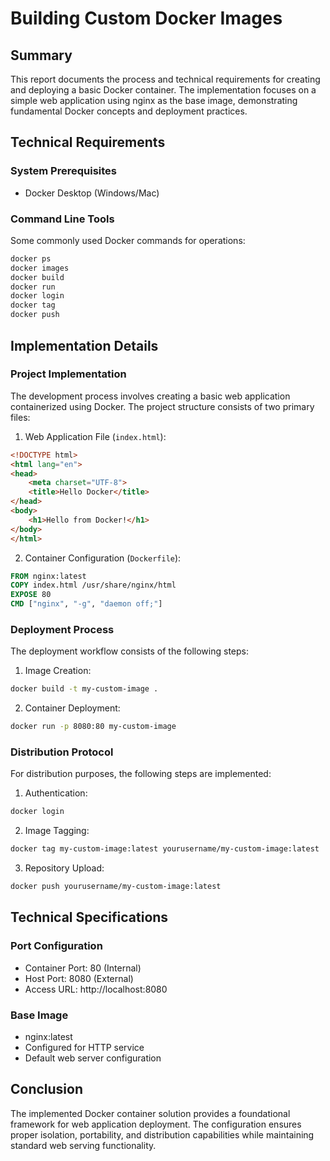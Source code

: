 #  Building Custom Docker Images

## Summary
This report documents the process and technical requirements for creating and deploying a basic Docker container. The implementation focuses on a simple web application using nginx as the base image, demonstrating fundamental Docker concepts and deployment practices.

## Technical Requirements

### System Prerequisites
- Docker Desktop (Windows/Mac)

### Command Line Tools
Some commonly used Docker commands for operations:
```bash
docker ps
docker images
docker build
docker run
docker login
docker tag
docker push
```

## Implementation Details

### Project Implementation
The development process involves creating a basic web application containerized using Docker. The project structure consists of two primary files:

1. Web Application File (`index.html`):
```html
<!DOCTYPE html>
<html lang="en">
<head>
    <meta charset="UTF-8">
    <title>Hello Docker</title>
</head>
<body>
    <h1>Hello from Docker!</h1>
</body>
</html>
```

2. Container Configuration (`Dockerfile`):
```dockerfile
FROM nginx:latest
COPY index.html /usr/share/nginx/html
EXPOSE 80
CMD ["nginx", "-g", "daemon off;"]
```

### Deployment Process

The deployment workflow consists of the following steps:

1. Image Creation:
```bash
docker build -t my-custom-image .
```

2. Container Deployment:
```bash
docker run -p 8080:80 my-custom-image
```

### Distribution Protocol

For distribution purposes, the following steps are implemented:

1. Authentication:
```bash
docker login
```

2. Image Tagging:
```bash
docker tag my-custom-image:latest yourusername/my-custom-image:latest
```

3. Repository Upload:
```bash
docker push yourusername/my-custom-image:latest
```

## Technical Specifications

### Port Configuration
- Container Port: 80 (Internal)
- Host Port: 8080 (External)
- Access URL: http://localhost:8080

### Base Image
- nginx:latest
- Configured for HTTP service
- Default web server configuration

## Conclusion
The implemented Docker container solution provides a foundational framework for web application deployment. The configuration ensures proper isolation, portability, and distribution capabilities while maintaining standard web serving functionality.
